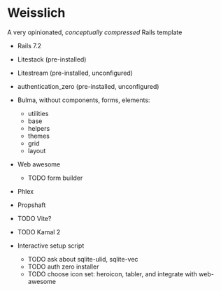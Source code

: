 # Weisslich

A very opinionated, _conceptually compressed_ Rails template

- Rails 7.2
- Litestack (pre-installed)
- Litestream (pre-installed, unconfigured)
- authentication_zero (pre-installed, unconfigured)

- Bulma, without components, forms, elements:
  - utilities
  - base
  - helpers
  - themes
  - grid
  - layout
- Web awesome
  - TODO form builder
- Phlex
- Propshaft
- TODO Vite?

- TODO Kamal 2

  
- Interactive setup script
  - TODO ask about sqlite-ulid, sqlite-vec
  - TODO auth zero installer
  - TODO choose icon set: heroicon, tabler, and integrate with web-awesome

